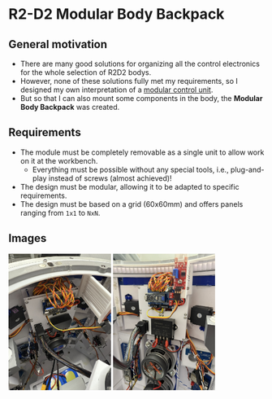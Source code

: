 # R2-D2 Modular Body Backpack

## General motivation
- There are many good solutions for organizing all the control electronics for the whole selection of R2D2 bodys.
- However, none of these solutions fully met my requirements, so I designed my own interpretation of a [modular control unit](https://github.com/Buddinski88/R2-D2-Modular-control-unit).
- But so that I can also mount some components in the body, the **Modular Body Backpack** was created.

## Requirements
- The module must be completely removable as a single unit to allow work on it at the workbench.
  - Everything must be possible without any special tools, i.e., plug-and-play instead of screws (almost achieved)!
- The design must be modular, allowing it to be adapted to specific requirements.
- The design must be based on a grid (60x60mm) and offers panels ranging from `1x1` to `NxN`.

## Images

<img src="./images/example/Build-in_Top.JPEG" width="40%"></img> <img src="./images/example/Build-in_Front.JPEG" width="40%"></img>